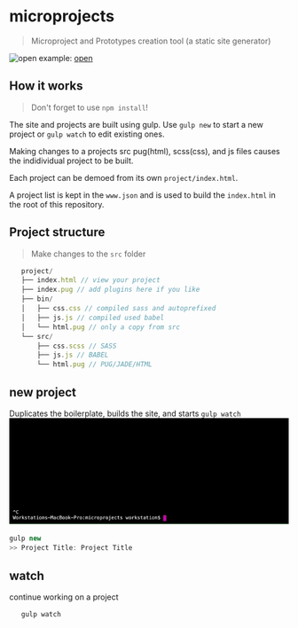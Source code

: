 # microprojects
> Microproject and Prototypes creation tool (a static site generator)

![open](./example.gif)
example: [open](https://sean-codes.github.io/microprojects)


## How it works
> Don't forget to use `npm install`!

The site and projects are built using gulp. Use `gulp new` to start a new project or `gulp watch` to edit existing ones.

Making changes to a projects src pug(html), scss(css), and js files causes the indidividual project to be built.

Each project can be demoed from its own `project/index.html`.

A project list is kept in the `www.json` and is used to build the `index.html` in the root of this repository.

## Project structure
> Make changes to the `src` folder
```.js
   project/
   ├── index.html // view your project
   ├── index.pug // add plugins here if you like
   ├── bin/
   │   ├── css.css // compiled sass and autoprefixed
   │   ├── js.js // compiled used babel
   │   └── html.pug // only a copy from src
   └── src/
       ├── css.scss // SASS
       ├── js.js // BABEL
       └── html.pug // PUG/JADE/HTML
```


## new project
Duplicates the boilerplate, builds the site, and starts `gulp watch`
![open](./new.gif)

```.js
gulp new
>> Project Title: Project Title
```

## watch
continue working on a project
```.js
   gulp watch
```
